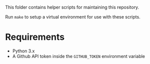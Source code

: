 This folder contains helper scripts for maintaining this repository.

Run `make` to setup a virtual environment for use with these scripts.

# Requirements

- Python 3.x
- A Github API token inside the `GITHUB_TOKEN` environment variable
